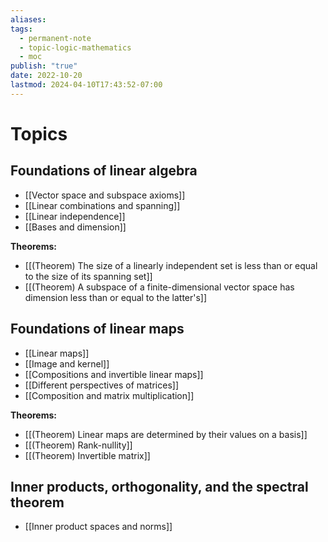 ```yaml
---
aliases: 
tags:
  - permanent-note
  - topic-logic-mathematics
  - moc
publish: "true"
date: 2022-10-20
lastmod: 2024-04-10T17:43:52-07:00
---
```

# Topics

## Foundations of linear algebra

- [[Vector space and subspace axioms]]
- [[Linear combinations and spanning]]
- [[Linear independence]]
- [[Bases and dimension]]

**Theorems:**
- [[(Theorem) The size of a linearly independent set is less than or equal to the size of its spanning set]]
- [[(Theorem) A subspace of a finite-dimensional vector space has dimension less than or equal to the latter's]]

## Foundations of linear maps

- [[Linear maps]]
- [[Image and kernel]]
- [[Compositions and invertible linear maps]]
- [[Different perspectives of matrices]]
- [[Composition and matrix multiplication]]

**Theorems:**
- [[(Theorem) Linear maps are determined by their values on a basis]]
- [[(Theorem) Rank-nullity]]
- [[(Theorem) Invertible matrix]]

## Inner products, orthogonality, and the spectral theorem

- [[Inner product spaces and norms]]

